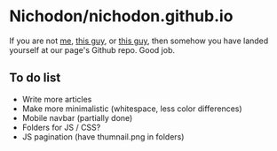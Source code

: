 # Nichodon/nichodon.github.io
If you are not [me](https://github.com/Nichodon), [this guy](https://github.com/Maydoh1239), or [this guy](https://github.com/anematode), then somehow you have landed yourself at our page's Github repo. Good job.
## To do list
* Write more articles
* Make more minimalistic (whitespace, less color differences)
* Mobile navbar (partially done)
* Folders for JS / CSS?
* JS pagination (have thumnail.png in folders)
